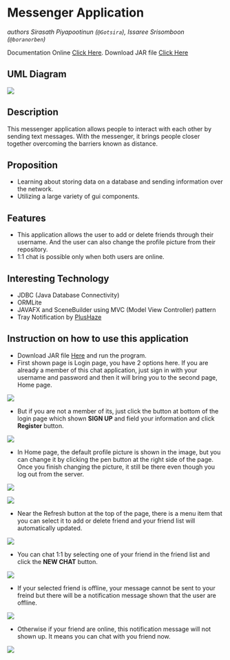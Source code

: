 # Messenger Application

*authors Sirasath Piyapootinun (`@Gotsira`),
Issaree Srisomboon (`@boranorben`)*

Documentation Online [Click Here](https://gotsira.github.io/chatapplication/).
Download JAR file [Click Here](https://github.com/Gotsira/chatapplication/blob/master/chatapplication.jar)

## UML Diagram

![](http://i.imgur.com/qmdJIhu.png)

## Description
This messenger application allows people to interact with each other by sending text messages. With the messenger, it brings people closer together overcoming the barriers known as distance.

## Proposition

- Learning about storing data on a database and sending information over the network.
- Utilizing a large variety of gui components.

## Features

- This application allows the user to add or delete friends through their username. And the user can also change the profile picture from their repository.
- 1:1 chat is possible only when both users are online.

## Interesting Technology

- JDBC (Java Database Connectivity)
- ORMLite
- JAVAFX and SceneBuilder using MVC (Model View Controller) pattern
- Tray Notification by [PlusHaze][1]

[1]: https://github.com/PlusHaze/TrayNotification "PlusHaze"

## Instruction on how to use this application
- Download JAR file [Here](https://github.com/Gotsira/chatapplication/blob/master/chatapplication.jar) and run the program.
- First shown page is Login page, you have 2 options here. If you are already a member of this chat application, just sign in with your username and password and then it will bring you to the second page, Home page.

![](http://i.imgur.com/b41EHtM.jpg)
- But if you are not a member of its, just click the button at bottom of the login page which shown **SIGN UP** and field your information and click **Register** button.

![](http://i.imgur.com/uGGNrvp.jpg)

- In Home page, the default profile picture is shown in the image, but you can change it by clicking the pen button at the right side of the page. Once you finish changing the picture, it still be there even though you log out from the server.

![](http://i.imgur.com/0baxqez.jpg)

![](http://i.imgur.com/2OZPzg3.jpg)

- Near the Refresh button at the top of the page, there is a menu item that you can select it to add or delete friend and your friend list will automatically updated.

![](http://i.imgur.com/vM4Ogzu.jpg)

- You can chat 1:1 by selecting one of your friend in the friend list and click the **NEW CHAT** button.

![](http://i.imgur.com/rmM73es.jpg)

- If your selected friend is offline, your message cannot be sent to your freind but there will be a notification message shown that the user are offline.

![](http://i.imgur.com/8V3rLej.jpg)

- Otherwise if your friend are online, this notification message will not shown up. It means you can chat with you friend now.

![](http://i.imgur.com/cymcnxL.jpg)
